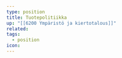 ```yaml
---
type: position
title: Tuotepolitiikka
up: "[[6200 Ympäristö ja kiertotalous]]"
related:
tags:
  - position
icon:
---
```


